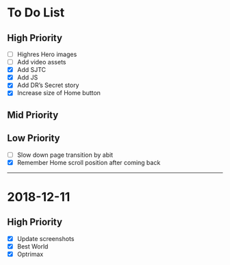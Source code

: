 # To Do List

## High Priority
- [ ] Highres Hero images
- [ ] Add video assets
- [x] Add SJTC
- [x] Add JS
- [x] Add DR’s Secret story
- [x] Increase size of Home button

## Mid Priority

## Low Priority
- [ ] Slow down page transition by abit
- [x] Remember Home scroll position after coming back

---

# 2018-12-11

## High Priority
- [x] Update screenshots
- [x] Best World
- [x] Optrimax
